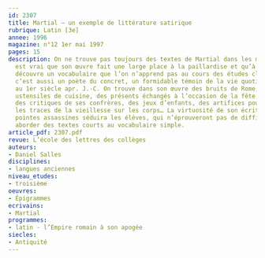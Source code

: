 ```yaml
---
id: 2307
title: Martial – un exemple de littérature satirique 
rubrique: Latin [3e]
annee: 1996
magazine: n°12 1er mai 1997
pages: 15
description: On ne trouve pas toujours des textes de Martial dans les manuels. Il
  est vrai que son œuvre fait une large place à la paillardise et qu’à le lire, on
  découvre un vocabulaire que l’on n’apprend pas au cours des études classiques. Mais
  c’est aussi un poète du concret, un formidable témoin de la vie quotidienne romaine
  au 1er siècle apr. J.-C. On trouve dans son œuvre des bruits de Rome, le nom des
  ustensiles de cuisine, des présents échangés à l’occasion de la fête des Saturnales,
  des critiques de ses confrères, des jeux d’enfants, des artifices pour dissimuler
  les traces de la vieillesse sur les corps… La virtuosité de son écriture et de ses
  pointes assassines séduira les élèves, qui n’éprouveront pas de difficultés pour
  aborder des textes courts au vocabulaire simple.
article_pdf: 2307.pdf
revue: L’école des lettres des collèges
auteurs:
- Daniel Salles
disciplines:
- langues anciennes
niveau_etudes:
- troisième
oeuvres:
- Épigrammes
ecrivains:
- Martial
programmes:
- latin - l’Empire romain à son apogée
siecles:
- Antiquité
---
```


